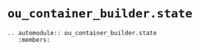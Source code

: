 # `ou_container_builder.state`

```{eval-rst}
.. automodule:: ou_container_builder.state
   :members:
```
